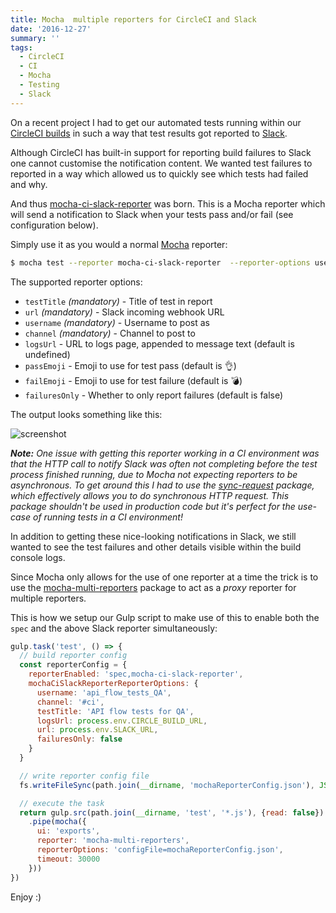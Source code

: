 ```yaml
---
title: Mocha  multiple reporters for CircleCI and Slack
date: '2016-12-27'
summary: ''
tags:
  - CircleCI
  - CI
  - Mocha
  - Testing
  - Slack
---
```


On a recent project I had to get our automated tests running within our [CircleCI builds](https://circleci.com) in such a way that test results got reported to [Slack](https://slack.com).

Although CircleCI has built-in support for reporting build failures to Slack one cannot customise the notification content. We wanted test failures to reported in a way which allowed us to quickly see which tests had failed and why.

And thus [mocha-ci-slack-reporter](https://github.com/hiddentao/mocha-ci-slack-reporter) was born. This is a Mocha reporter which will send a notification to Slack when your tests pass and/or fail (see configuration below).

Simply use it as you would a normal [Mocha](https://mochajs.org/) reporter:

```bash
$ mocha test --reporter mocha-ci-slack-reporter  --reporter-options username=name,channel=#channel...
```

The supported reporter options:

* `testTitle` _(mandatory)_ - Title of test in report
* `url` _(mandatory)_ - Slack incoming webhook URL
* `username` _(mandatory)_ - Username to post as
* `channel` _(mandatory)_ - Channel to post to
* `logsUrl` - URL to logs page, appended to message text (default is undefined)
* `passEmoji` - Emoji to use for test pass (default is 👌)
* `failEmoji` - Emoji to use for test failure (default is 💣)
* `failuresOnly` - Whether to only report failures (default is false)

The output looks something like this:

![screenshot](mocha-ci-slack-reporter-screenshot.png)

_**Note:** One issue with getting this reporter working in a CI environment was that the HTTP call to notify Slack was often not completing before the test process finished running, due to Mocha not expecting reporters to be asynchronous. To get around this I had to use the [sync-request](https://www.npmjs.com/package/sync-request) package, which effectively allows you to do synchronous HTTP request. This package shouldn't be used in production code but it's perfect for the use-case of running tests in a CI environment!_

In addition to getting these nice-looking notifications in Slack, we still wanted to see the test failures and other details visible within the build console logs.

Since Mocha only allows for the use of one reporter at a time the trick is to use the [mocha-multi-reporters](https://www.npmjs.com/package/mocha-multi-reporters) package to act as a _proxy_ reporter for multiple reporters.

This is how we setup our Gulp script to make use of this to enable both the `spec` and the above Slack reporter simultaneously:

```javascript
gulp.task('test', () => {
  // build reporter config
  const reporterConfig = {
    reporterEnabled: 'spec,mocha-ci-slack-reporter',
    mochaCiSlackReporterReporterOptions: {
      username: 'api_flow_tests_QA',
      channel: '#ci',
      testTitle: 'API flow tests for QA',
      logsUrl: process.env.CIRCLE_BUILD_URL,
      url: process.env.SLACK_URL,
      failuresOnly: false
    }
  }

  // write reporter config file
  fs.writeFileSync(path.join(__dirname, 'mochaReporterConfig.json'), JSON.stringify(reporterConfig))

  // execute the task
  return gulp.src(path.join(__dirname, 'test', '*.js'), {read: false})
    .pipe(mocha({
      ui: 'exports',
      reporter: 'mocha-multi-reporters',
      reporterOptions: 'configFile=mochaReporterConfig.json',
      timeout: 30000
    }))
})
```

Enjoy :)
